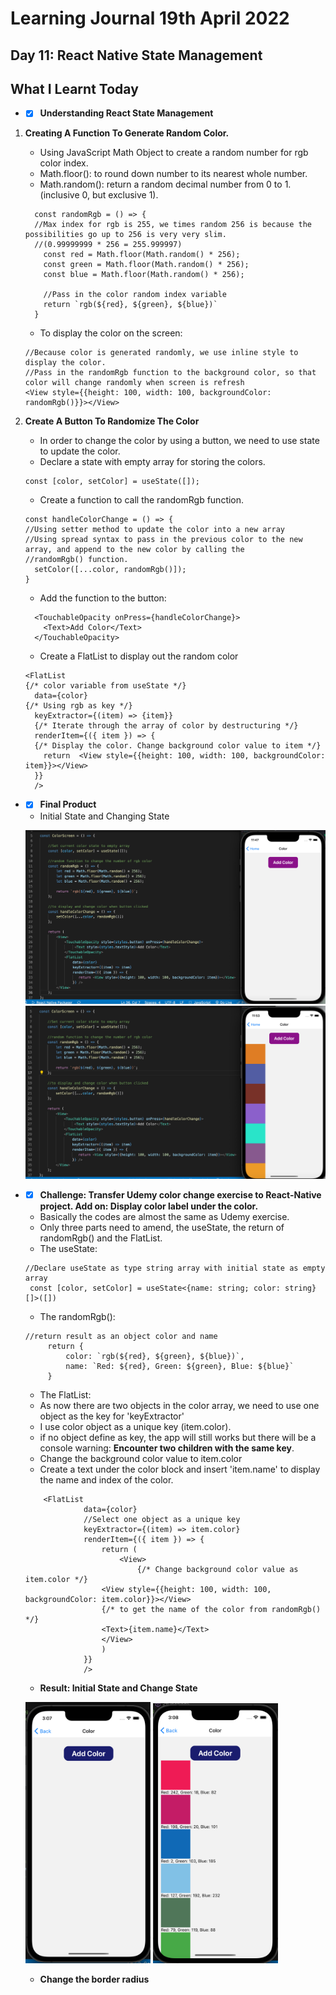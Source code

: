 # Learning Journal 19th April 2022
## Day 11: React Native State Management
## What I Learnt Today
* - [x] **Understanding React State Management**
1.  **Creating A Function To Generate Random Color.**
    * Using JavaScript Math Object to create a random number for rgb color index.
    * Math.floor(): to round down number to its nearest whole number.
    * Math.random(): return a random decimal number from 0 to 1. (inclusive 0, but exclusive 1).
    ```
      const randomRgb = () => {
      //Max index for rgb is 255, we times random 256 is because the possibilities go up to 256 is very very slim.
      //(0.99999999 * 256 = 255.999997)
        const red = Math.floor(Math.random() * 256);
        const green = Math.floor(Math.random() * 256);
        const blue = Math.floor(Math.random() * 256);
        
        //Pass in the color random index variable
        return `rgb(${red}, ${green}, ${blue})`
      }
    ```
    
    * To display the color on the screen:
    ```
    //Because color is generated randomly, we use inline style to display the color.
    //Pass in the randomRgb function to the background color, so that color will change randomly when screen is refresh
    <View style={{height: 100, width: 100, backgroundColor: randomRgb()}}></View>
    ```
2.  **Create A Button To Randomize The Color**
    * In order to change the color by using a button, we need to use state to update the color.
    * Declare a state with empty array for storing the colors.
    ```
    const [color, setColor] = useState([]);
    ```
    * Create a function to call the randomRgb function.
    ```
    const handleColorChange = () => {
    //Using setter method to update the color into a new array 
    //Using spread syntax to pass in the previous color to the new array, and append to the new color by calling the
    //randomRgb() function.
      setColor([...color, randomRgb()]);
    }
    ```
    * Add the function to the button:
    ```
      <TouchableOpacity onPress={handleColorChange}>
        <Text>Add Color</Text>
      </TouchableOpacity>
    ```
    * Create a FlatList to display out the random color
    ```
    <FlatList
    {/* color variable from useState */}
      data={color}
    {/* Using rgb as key */}
      keyExtractor={(item) => {item}}
      {/* Iterate through the array of color by destructuring */}
      renderItem={({ item }) => {
      {/* Display the color. Change background color value to item */}
        return  <View style={{height: 100, width: 100, backgroundColor: item}}></View>
      }}
      />
    ```
* - [x]  **Final Product**
   *  Initial State and Changing State
    <p float="left">
      <img src="https://github.com/janson-gan/react-native-training/blob/main/images/Screenshot%202022-04-19%20at%2011.47.25%20AM.png" width="480" />
      <img src="https://github.com/janson-gan/react-native-training/blob/main/images/Screenshot%202022-04-19%20at%2011.53.44%20AM.png" width="480" />
   </p>
* - [x] **Challenge: Transfer Udemy color change exercise to React-Native project. Add on: Display color label under the color.** 
   * Basically the codes are almost the same as Udemy exercise.
   * Only three parts need to amend, the useState, the return of randomRgb() and the FlatList.
   * The useState:
   ```
   //Declare useState as type string array with initial state as empty array
    const [color, setColor] = useState<{name: string; color: string}[]>([])
   ```
   * The randomRgb():
   ```
   //return result as an object color and name
        return {
            color: `rgb(${red}, ${green}, ${blue})`,
            name: `Red: ${red}, Green: ${green}, Blue: ${blue}`
        }
   ```
   * The FlatList:
   * As now there are two objects in the color array, we need to use one object as the key for 'keyExtractor'
   * I use color object as a unique key (item.color).
   * if no object define as key, the app will still works but there will be a console warning: **Encounter two children with the same key**.
   * Change the background color value to item.color
   * Create a text under the color block and insert 'item.name' to display the name and index of the color.
   ```
       <FlatList 
                data={color}
                //Select one object as a unique key
                keyExtractor={(item) => item.color}
                renderItem={({ item }) => {
                    return (
                        <View>
                            {/* Change background color value as item.color */}
                    <View style={{height: 100, width: 100, backgroundColor: item.color}}></View>
                    {/* to get the name of the color from randomRgb() */}
                    <Text>{item.name}</Text>
                    </View>
                    )
                }}
                />
   ```
   * **Result: Initial State and Change State**
   <p float="left">
      <img src="https://github.com/janson-gan/react-native-training/blob/main/images/Screenshot%202022-04-19%20at%203.07.21%20PM.png" width="200"/>
    <img src="https://github.com/janson-gan/react-native-training/blob/main/images/Screenshot%202022-04-19%20at%203.08.26%20PM.png" width="200"/>
   </p>
   
   * **Change the border radius**
   <img src="" width="200" />
  
    
